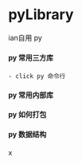 # pyLibrary
ian自用 py
#### py 常用三方库
    - click py 命令行



#### py 常用内部库


#### py 如何打包


#### py 数据结构
x